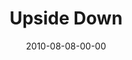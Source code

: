 ---
layout: message
category: message
series: "Kingdom Come"
title: "Upside Down"
date: 2010-08-08-00-00
message_id: 632
audio: "http://s3.amazonaws.com/crossroadsaudiomessages/KingdomCome05.mp3"
audio-duration: "28:21"
program: "http://s3.amazonaws.com/crossroads-media/media/legacy/documents/08_07-08_10Program.pdf"
description: "Chuck Mingo discusses what it looks like to seek the Kingdom."
video: "https://s3.amazonaws.com/crossroadsvideomessages/KingdomCome05.mp4"
video-duration: "28:24"
video-image: "http://s3.amazonaws.com/crossroads-media/images/legacy/content/080810_still"
explicit: "N"
---